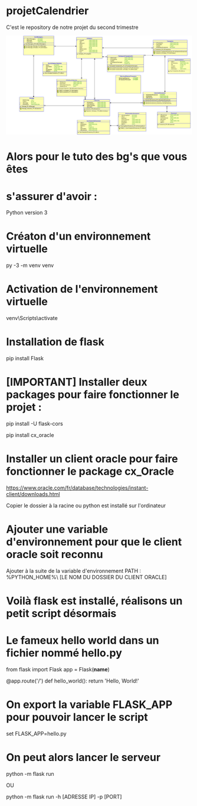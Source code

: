 # projetCalendrier
C'est le repository de notre projet du second trimestre

![SGBDR](Relational_1.png)

# Alors pour le tuto des bg's que vous êtes 
# s'assurer d'avoir : 
Python version 3

# Créaton d'un environnement virtuelle
py -3 -m venv venv
# Activation de l'environnement virtuelle
venv\Scripts\activate

# Installation de flask
pip install Flask

# [IMPORTANT] Installer deux packages pour faire fonctionner le projet : 
pip install -U flask-cors

pip install cx_oracle

# Installer un client oracle pour faire fonctionner le package cx_Oracle

https://www.oracle.com/fr/database/technologies/instant-client/downloads.html

Copier le dossier à la racine ou python est installé sur l'ordinateur

# Ajouter une variable d'environnement pour que le client oracle soit reconnu 

Ajouter à la suite de la variable d'environnement PATH : %PYTHON_HOME%\ [LE NOM DU DOSSIER DU CLIENT ORACLE]


# Voilà flask est installé, réalisons un petit script désormais
# Le fameux hello world dans un fichier nommé hello.py
from flask import Flask
app = Flask(__name__)

@app.route('/')
def hello_world():
    return 'Hello, World!'

# On export la variable FLASK_APP pour pouvoir lancer le script
set FLASK_APP=hello.py
# On peut alors lancer le serveur
python -m flask run

OU

python -m flask run -h [ADRESSE IP] -p [PORT]
